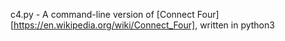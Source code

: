 c4.py - A command-line version of [Connect Four][https://en.wikipedia.org/wiki/Connect_Four], written in python3
